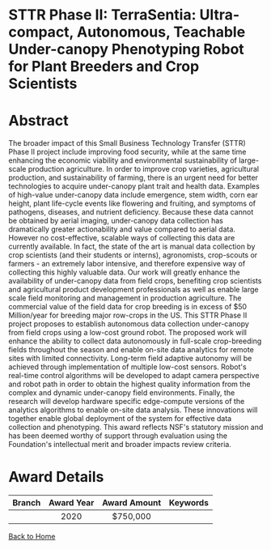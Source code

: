 
STTR Phase II: TerraSentia: Ultra-compact, Autonomous, Teachable Under-canopy Phenotyping Robot for Plant Breeders and Crop Scientists
======================================================================================================================================

# Abstract


The broader impact of this Small Business Technology Transfer (STTR) Phase II project include improving food security, while at the same time enhancing the economic viability and environmental sustainability of large-scale production agriculture. In order to improve crop varieties, agricultural production, and sustainability of farming, there is an urgent need for better technologies to acquire under-canopy plant trait and health data. Examples of high-value under-canopy data include emergence, stem width, corn ear height, plant life-cycle events like flowering and fruiting, and symptoms of pathogens, diseases, and nutrient deficiency. Because these data cannot be obtained by aerial imaging, under-canopy data collection has dramatically greater actionability and value compared to aerial data. However no cost-effective, scalable ways of collecting this data are currently available. In fact, the state of the art is manual data collection by crop scientists (and their students or interns), agronomists, crop-scouts or farmers - an extremely labor intensive, and therefore expensive way of collecting this highly valuable data. Our work will greatly enhance the availability of under-canopy data from field crops, benefiting crop scientists and agricultural product development professionals as well as enable large scale field monitoring and management in production agriculture. The commercial value of the field data for crop breeding is in excess of $50 Million/year for breeding major row-crops in the US. This STTR Phase II project proposes to establish autonomous data collection under-canopy from field crops using a low-cost ground robot. The proposed work will enhance the ability to collect data autonomously in full-scale crop-breeding fields throughout the season and enable on-site data analytics for remote sites with limited connectivity. Long-term field adaptive autonomy will be achieved through implementation of multiple low-cost sensors. Robot's real-time control algorithms will be developed to adapt camera perspective and robot path in order to obtain the highest quality information from the complex and dynamic under-canopy field environments. Finally, the research will develop hardware specific edge-compute versions of the analytics algorithms to enable on-site data analysis. These innovations will together enable global deployment of the system for effective data collection and phenotyping. This award reflects NSF's statutory mission and has been deemed worthy of support through evaluation using the Foundation's intellectual merit and broader impacts review criteria.  

# Award Details

|Branch|Award Year|Award Amount|Keywords|
| :---: | :---: | :---: | :---: |
||2020|$750,000||
  
  


[Back to Home](https://github.com/chrischow/dod_sbir_awards/JT/#584)